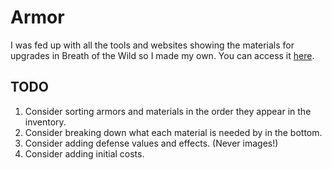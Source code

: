 # Armor

I was fed up with all the tools and websites showing the materials for upgrades
in Breath of the Wild so I made my own. You can access it [here][1].

[1]: https://jacksonbailey.github.io/armor

## TODO

1. Consider sorting armors and materials in the order they appear in the
   inventory.
2. Consider breaking down what each material is needed by in the bottom.
3. Consider adding defense values and effects. (Never images!)
4. Consider adding initial costs.
